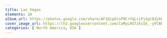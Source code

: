 ```yaml
---
title: Las Vegas
elements: 10
album_url: https://photos.google.com/share/AF1QipOisP0CrYqLsjPj4gl82ykDwPHcQJbtZwCWgTVA2d_Ut9Pmu3C2prnmXFchtqpVuQ?key=N0VvcTFqMF9IeHNlUVFjOTBSVEJJeXZvVGxjdHFR
cover_image_url: https://lh3.googleusercontent.com/CaMyLHSTzkiSS_-y9lBbgf6uAPtZxO6tdR8COzNPonjpdFdqyfoeFDM9-7ajWfyItC1e4NcRqO5BKujreYZFYC1txvqIUrWnwjvquh4fjMCQnGuYln25Pjvoh8D0ukvUN-VtSTMjpIwLwZ5s5C9zGH-Hy4GZOdn0EH38zF644qhzGdIiWO1QoMoe4XkE2LBVG5VqWQzrcFodm9EOf3VX4oBFJcdLT5irNuWmXz1SkGl1vpji7fJMtZTTLKqnzjWsiOkanm5nGjMW1K93tjh8KUQvSLvyzESwX2aibD9UFU5G89ciN5M96DqhleWuaoCs9oY4zsgNdqonODlvwG7QZrk76EGm43RB6RPBWggLg3n2HLDG9jIpt_XR3anT09mUP6H_DUjLl2K9irFo68kxi09Xl9Yc7JSaT-cyqAEjtizUstNstuL73i7l1TCW_d-RVWAJaXCD-nIDe813S3-R_vIuMtPNdPdLFuHjnRMVxPpiNS_ayDsNURv9HgekJZs3KWEyBwBc0jlF3XVP8HovitTaSg0PCmXVb0rI2jk5yz1Ab7471qWCZcJrxrGigCeXTydLnuOxKonhhDZlXyWhoRJgcn2ccBxTTeaOu09vAJqP9OiNS7nZUcHMUeSl8Palwdax8nEfGo7eirXxFo_rHlJpBpg_7jGekUiHb_W_ZBpOiWgad8j603w=s195-p-k-no
categories: [ North America, USA ]
---
```


